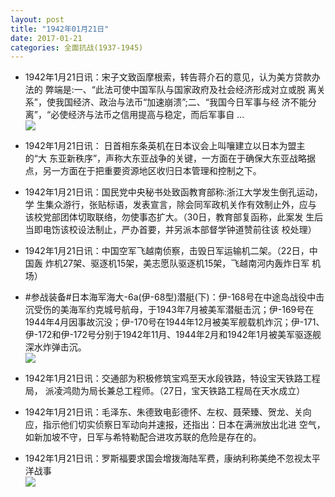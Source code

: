 ```yaml
---
layout: post
title: "1942年01月21日"
date: 2017-01-21
categories: 全面抗战(1937-1945)
---
```


<meta name="referrer" content="no-referrer" />

- 1942年1月21日讯：宋子文致函摩根索，转告蒋介石的意见，认为美方贷款办法的 弊端是:一、“此法可使中国军队与国家政府及社会经济形成对立或脱 离关系”，使我国经济、政治与法币“加速崩溃”;二、“我国今日军事与经 济不能分离”，“必使经济与法币之信用提高与稳定，而后军事自 ... <br/><img src="https://ww4.sinaimg.cn/large/aca367d8jw1fbyjut2ulmj20c809zgms.jpg" />

- 1942年1月21日讯： 日首相东条英机在日本议会上叫嚷建立以日本为盟主的“大 东亚新秩序”，声称大东亚战争的关键，一方面在于确保大东亚战略据 点，另一方面在于把重要资源地区收归日本管理和控制之下。 

- 1942年1月21日讯：国民党中央秘书处致函教育部称:浙江大学发生倒孔运动，学 生集众游行，张贴标语，发表宣言，除会同军政机关作有效制止外，应与 该校党部团体切取联络，勿使事态扩大。（30日，教育部复函称，此案发 生后当即电饬该校设法制止，严办首要，并另派本部督学钟道赞前往该 校处理） 

- 1942年1月21日讯：中国空军飞越南侦察，击毁日军运输机二架。（22日，中国轰 炸机27架、驱逐机15架，美志愿队驱逐机15架，飞越南河内轰炸日军 机场） 

- #参战装备#日本海军海大-6a(伊-68型)潜艇(下)：伊-168号在中途岛战役中击沉受伤的美海军约克城号航母，于1943年7月被美军潜艇击沉；伊-169号在1944年4月因事故沉没；伊-170号在1944年12月被美军舰载机炸沉；伊-171、伊-172和伊-172号分别于1942年11月、1944年2月和1942年1月被美军驱逐舰深水炸弹击沉。 <br/><img src="https://ww2.sinaimg.cn/large/aca367d8jw1fby0s76c2xj20kk0vi12y.jpg" />

- 1942年1月21日讯：交通部为积极修筑宝鸡至天水段铁路，特设宝天铁路工程局， 派凌鸿勋为局长兼总工程师。（27日，宝天铁路工程局在天水成立） 

- 1942年1月21日讯：毛泽东、朱德致电彭德怀、左权、聂荣臻、贺龙、关向 应，指示他们切实侦察日军动向并速报，还指出：日本在满洲放出北进 空气，如新加坡不守，日军与希特勒配合进攻苏联的危险是存在的。 

- 1942年1月21日讯：罗斯福要求国会增拨海陆军费，康纳利称美绝不忽视太平洋战事 <br/><img src="https://ww2.sinaimg.cn/large/aca367d8jw1fbwad3skorj20de0ccjsx.jpg" />

